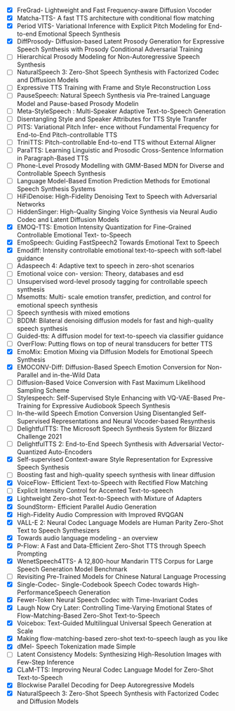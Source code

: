 - [x] FreGrad- Lightweight and Fast Frequency-aware Diffusion Vocoder
- [x] Matcha-TTS- A fast TTS architecture with conditional flow matching
- [x] Period VITS- Variational Inference with Explicit Pitch Modeling for End-to-end Emotional Speech Synthesis
- [x] DiffProsody- Diffusion-based Latent Prosody Generation for Expressive Speech Synthesis with Prosody Conditional Adversarial Training
- [ ] Hierarchical Prosody Modeling for Non-Autoregressive Speech Synthesis
- [ ] NaturalSpeech 3: Zero-Shot Speech Synthesis with Factorized Codec and Diffusion Models
- [ ] Expressive TTS Training with Frame and Style Reconstruction Loss
- [ ] PauseSpeech: Natural Speech Synthesis via Pre-trained Language Model and Pause-based Prosody Modelin
- [ ] Meta-StyleSpeech : Multi-Speaker Adaptive Text-to-Speech Generation
- [ ] Disentangling Style and Speaker Attributes for TTS Style Transfer
- [ ] PITS: Variational Pitch Infer- ence without Fundamental Frequency for End-to-End Pitch-controllable TTS
- [ ] TriniTTS: Pitch-controllable End-to-end TTS without External Aligner
- [ ] ParaTTS: Learning Linguistic and Prosodic Cross-Sentence Information in Paragraph-Based TTS
- [ ] Phone-Level Prosody Modelling with GMM-Based MDN for Diverse and Controllable Speech Synthesis
- [ ] Language Model-Based Emotion Prediction Methods for Emotional Speech Synthesis Systems
- [ ] HiFiDenoise: High-Fidelity Denoising Text to Speech with Adversarial Networks
- [ ] HiddenSinger: High-Quality Singing Voice Synthesis via Neural Audio Codec and Latent Diffusion Models
- [x] EMOQ-TTS: Emotion Intensity Quantization for Fine-Grained Controllable Emotional Text- to-Speech
- [x] EmoSpeech: Guiding FastSpeech2 Towards Emotional Text to Speech
- [x] Emodiff: Intensity controllable emotional text-to-speech with soft-label guidance
- [ ] Adaspeech 4: Adaptive text to speech in zero-shot scenarios
- [ ] Emotional voice con- version: Theory, databases and esd
- [ ] Unsupervised word-level prosody tagging for controllable speech synthesis
- [ ] Msemotts: Multi- scale emotion transfer, prediction, and control for emotional speech synthesis
- [ ] Speech synthesis with mixed emotions
- [ ] BDDM: Bilateral denoising diffusion models for fast and high-quality speech synthesis
- [ ] Guided-tts: A diffusion model for text-to-speech via classifier guidance
- [ ] OverFlow: Putting flows on top of neural transducers for better TTS
- [x] EmoMix: Emotion Mixing via Diffusion Models for Emotional Speech Synthesis
- [x] EMOCONV-Diff: Diffusion-Based Speech Emotion Conversion for Non-Parallel and in-the-Wild Data
- [ ] Diffusion-Based Voice Conversion with Fast Maximum Likelihood Sampling Scheme
- [ ] Stylespeech: Self-Supervised Style Enhancing with VQ-VAE-Based Pre-Training for Expressive Audiobook Speech Synthesis
- [ ] In-the-wild Speech Emotion Conversion Using Disentangled Self-Supervised Representations and Neural Vocoder-based Resynthesis
- [ ] DelightfulTTS: The Microsoft Speech Synthesis System for Blizzard Challenge 2021
- [ ] DelightfulTTS 2: End-to-End Speech Synthesis with Adversarial Vector-Quantized Auto-Encoders
- [x] Self-supervised Context-aware Style Representation for Expressive Speech Synthesis
- [ ] Boosting fast and high-quality speech synthesis with linear diffusion
- [x] VoiceFlow- Efficient Text-to-Speech with Rectified Flow Matching
- [ ] Explicit Intensity Control for Accented Text-to-speech
- [x] Lightweight Zero-shot Text-to-Speech with Mixture of Adapters
- [x] SoundStorm- Efficient Parallel Audio Generation
- [x] High-Fidelity Audio Compression with Improved RVQGAN
- [x] VALL-E 2: Neural Codec Language Models are Human Parity Zero-Shot Text to Speech Synthesizers
- [x] Towards audio language modeling - an overview
- [x] P-Flow: A Fast and Data-Efficient Zero-Shot TTS through Speech Prompting
- [x] WenetSpeech4TTS- A 12,800-hour Mandarin TTS Corpus for Large Speech Generation Model Benchmark
- [ ] Revisiting Pre-Trained Models for Chinese Natural Language Processing
- [x] Single-Codec- Single-Codebook Speech Codec towards High-PerformanceSpeech Generation
- [x] Fewer-Token Neural Speech Codec with Time-Invariant Codes
- [x] Laugh Now Cry Later: Controlling Time-Varying Emotional States of Flow-Matching-Based Zero-Shot Text-to-Speech
- [x] Voicebox: Text-Guided Multilingual Universal Speech Generation at Scale
- [x] Making flow-matching-based zero-shot text-to-speech laugh as you like
- [x] dMel- Speech Tokenization made Simple
- [ ] Latent Consistency Models: Synthesizing High-Resolution Images with Few-Step Inference
- [x] CLaM-TTS: Improving Neural Codec Language Model for Zero-Shot Text-to-Speech
- [x] Blockwise Parallel Decoding for Deep Autoregressive Models
- [x] NaturalSpeech 3: Zero-Shot Speech Synthesis with Factorized Codec and Diffusion Models